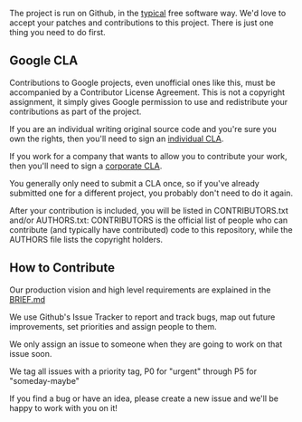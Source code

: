 The project is run on Github, in the [typical](http://producingoss.com) free software way. 
We'd love to accept your patches and contributions to this project. 
There is just one thing you need to do first.

## Google CLA

Contributions to Google projects, even unofficial ones like this, must be accompanied by a Contributor License Agreement. 
This is not a copyright assignment, it simply gives Google permission to use and redistribute your contributions as part of the project.

If you are an individual writing original source code and you're sure you own the rights, then you'll need to sign an
[individual CLA](https://developers.google.com/open-source/cla/individual).

If you work for a company that wants to allow you to contribute your work, then you'll need to sign a [corporate CLA](https://developers.google.com/open-source/cla/corporate).

You generally only need to submit a CLA once, so if you've already submitted one for a different project, you probably don't need to do it again.

After your contribution is included, you will be listed in CONTRIBUTORS.txt and/or AUTHORS.txt: CONTRIBUTORS is the official list of people who can contribute (and typically have contributed) code to this repository, while the AUTHORS file lists the copyright holders.

## How to Contribute

Our production vision and high level requirements are explained in the [BRIEF.md](BRIEF.md)

We use Github's Issue Tracker to report and track bugs, map out future improvements, set priorities and assign people to them.

We only assign an issue to someone when they are going to work on that issue soon.

We tag all issues with a priority tag, P0 for "urgent" through P5 for "someday-maybe"

If you find a bug or have an idea, please create a new issue and we'll be happy to work with you on it!
